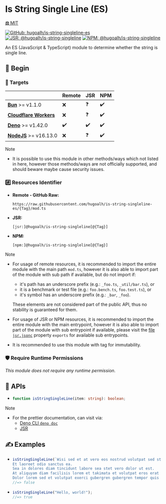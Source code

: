 # Is String Single Line (ES)

[**⚖️** MIT](./LICENSE.md)

[![GitHub: hugoalh/is-string-singleline-es](https://img.shields.io/github/v/release/hugoalh/is-string-singleline-es?label=hugoalh/is-string-singleline-es&labelColor=181717&logo=github&logoColor=ffffff&sort=semver&style=flat "GitHub: hugoalh/is-string-singleline-es")](https://github.com/hugoalh/is-string-singleline-es)
[![JSR: @hugoalh/is-string-singleline](https://img.shields.io/jsr/v/@hugoalh/is-string-singleline?label=@hugoalh/is-string-singleline&labelColor=F7DF1E&logo=jsr&logoColor=000000&style=flat "JSR: @hugoalh/is-string-singleline")](https://jsr.io/@hugoalh/is-string-singleline)
[![NPM: @hugoalh/is-string-singleline](https://img.shields.io/npm/v/@hugoalh/is-string-singleline?label=@hugoalh/is-string-singleline&labelColor=CB3837&logo=npm&logoColor=ffffff&style=flat "NPM: @hugoalh/is-string-singleline")](https://www.npmjs.com/package/@hugoalh/is-string-singleline)

An ES (JavaScript & TypeScript) module to determine whether the string is single line.

## 🔰 Begin

### 🎯 Targets

|  | **Remote** | **JSR** | **NPM** |
|:--|:--|:--|:--|
| **[Bun](https://bun.sh/)** >= v1.1.0 | ❌ | ❓ | ✔️ |
| **[Cloudflare Workers](https://workers.cloudflare.com/)** | ❌ | ❓ | ✔️ |
| **[Deno](https://deno.land/)** >= v1.42.0 | ✔️ | ✔️ | ✔️ |
| **[NodeJS](https://nodejs.org/)** >= v16.13.0 | ❌ | ❓ | ✔️ |

> [!NOTE]
> - It is possible to use this module in other methods/ways which not listed in here, however those methods/ways are not officially supported, and should beware maybe cause security issues.

### #️⃣ Resources Identifier

- **Remote - GitHub Raw:**
  ```
  https://raw.githubusercontent.com/hugoalh/is-string-singleline-es/{Tag}/mod.ts
  ```
- **JSR:**
  ```
  [jsr:]@hugoalh/is-string-singleline[@{Tag}]
  ```
- **NPM:**
  ```
  [npm:]@hugoalh/is-string-singleline[@{Tag}]
  ```

> [!NOTE]
> - For usage of remote resources, it is recommended to import the entire module with the main path `mod.ts`, however it is also able to import part of the module with sub path if available, but do not import if:
>
>   - it's path has an underscore prefix (e.g.: `_foo.ts`, `_util/bar.ts`), or
>   - it is a benchmark or test file (e.g.: `foo.bench.ts`, `foo.test.ts`), or
>   - it's symbol has an underscore prefix (e.g.: `_bar`, `_foo`).
>
>   These elements are not considered part of the public API, thus no stability is guaranteed for them.
> - For usage of JSR or NPM resources, it is recommended to import the entire module with the main entrypoint, however it is also able to import part of the module with sub entrypoint if available, please visit the [file `jsr.jsonc`](./jsr.jsonc) property `exports` for available sub entrypoints.
> - It is recommended to use this module with tag for immutability.

### 🛡️ Require Runtime Permissions

*This module does not require any runtime permission.*

## 🧩 APIs

- ```ts
  function isStringSingleLine(item: string): boolean;
  ```

> [!NOTE]
> - For the prettier documentation, can visit via:
>   - [Deno CLI `deno doc`](https://docs.deno.com/runtime/reference/cli/documentation_generator/)
>   - [JSR](https://jsr.io/@hugoalh/is-string-singleline)

## ✍️ Examples

- ```ts
  isStringSingleLine(`Wisi sed et at vero eos nostrud volutpat sed stet dignissim sit sanctus in eros.
  Et laoreet odio sanctus ea.
  Sea in dolores diam tincidunt labore sea stet vero dolor ut est.
  At aliquyam diam facilisis lorem et takimata et volutpat eros erat ipsum velit labore sed ea illum.
  Dolor lorem sed et volutpat exerci gubergren gubergren tempor quis ea eirmod eos ut dolor autem ipsum accumsan.`);
  //=> false
  ```
- ```ts
  isStringSingleLine("Hello, world!");
  //=> true
  ```

